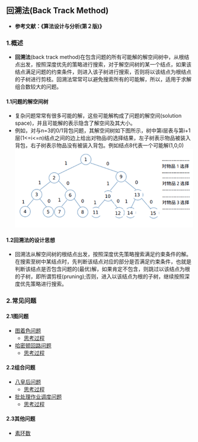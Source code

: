 ## 回溯法(Back Track Method)

- **参考文献：《算法设计与分析(第２版)》**

### 1.概述

- **回溯法**(back track method)在包含问题的所有可能解的解空间树中，从根结点出发，按照深度优先的策略进行搜索，对于解空间树的某一个结点，如果该结点满足问题的约束条件，则进入该子树进行搜索，否则将以该结点为根结点的子树进行剪枝。回溯法常常可以避免搜索所有的可能解，所以，适用于求解组合数较大的问题。


#### 1.1问题的解空间树

- 复杂问题常常有很多可能的解，这些可能解构成了问题的解空间(solution space)，并且可能解的表示隐含了解空间及其大小。
- 例如，对与n=3的0/1背包问题，其解空间树如下图所示，树中第i层表与第i+1层(1<=i<=n)结点之间的边上给出对物品i的选择结果，左子树表示物品被装入背包，右子树表示物品没有被装入背包。例如结点8代表一个可能解(1,0,0)
![0/1背包解空间树及其含义](images/SSP_tree.png)

#### 1.2回溯法的设计思想

- 回溯法从解空间树的根结点出发，按照深度优先策略搜索满足约束条件的解。在搜索至树中某结点时，先判断该结点对应的部分是否满足约束条件，也就是判断该结点是否包含问题的(最优)解，如果肯定不包含，则跳过以该结点为根的子树，即所谓剪枝(pruning);否则，进入以该结点为根的子树，继续按照深度优先策略进行搜索。

### 2.常见问题

#### 2.1图问题

- [图着色问题](https://github.com/Mr-Joke/Algorithm/blob/master/BackTrack/src/GraphColor.java)
  - [思考过程](https://github.com/Mr-Joke/Algorithm/blob/master/BackTrack/docs/GraphColor.md)
- [哈密顿回路问题](https://github.com/Mr-Joke/Algorithm/blob/master/BackTrack/src/Hamilton.java)
  - [思考过程](https://github.com/Mr-Joke/Algorithm/blob/master/BackTrack/docs/Hamilton.md)

#### 2.2组合问题

- [八皇后问题](https://github.com/Mr-Joke/Algorithm/blob/master/BackTrack/src/EightQueens.java)
  - [思考过程](https://github.com/Mr-Joke/Algorithm/blob/master/BackTrack/docs/EightQueens.md)
- [批处理作业调度问题](https://github.com/Mr-Joke/Algorithm/blob/master/BackTrack/src/BatchJob.java)
  - [思考过程](https://github.com/Mr-Joke/Algorithm/blob/master/BackTrack/docs/BatchJob.md)

#### 2.3其他问题

- [素环数](https://github.com/Mr-Joke/Algorithm/blob/master/BackTrack/src/PrimeCircle.java)
